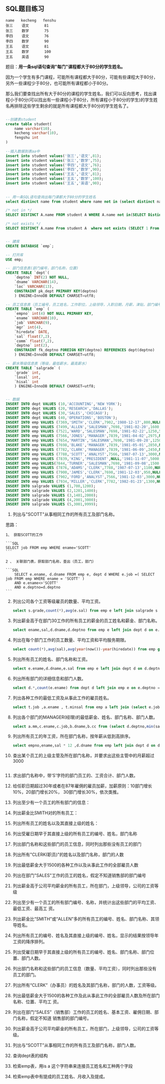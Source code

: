 ## SQL题目练习



```
name   kecheng   fenshu
张三    语文       81
张三    数学       75
李四    语文       76
李四    数学       90
王五    语文       81
王五    数学       100
王五    英语       90

```


题目：**用一条sql语句查询"每门"课程都大于80分的学生姓名。**


因为一个学生有多门课程，可能所有课程都大于80分，可能有些课程大于80分，另外一些课程少于80分，也可能所有课程都小于80分。

那么我们要查找出所有大于80分的课程的学生姓名，我们可以反向思考，找出课程小于80分(可以找出有一些课程小于80分，所有课程小于80分的学生)的学生姓名再排除这些学生剩余的就是所有课程都大于80分的学生姓名了。


```SQL

--创建表student
create table student(
	name varchar(10),
	kecheng varchar(10),
	fengshu int
)
 
--插入数据到表aa中
insert into student values('张三','语文',81);
insert into student values('张三','数学',75);
insert into student values('李四','语文',76);
insert into student values('李四','数学',90);
insert into student values('王五','语文',81);
insert into student values('王五','数学',100);
insert into student values('王五','英语',90);
 
 
-- 用一条SQL语句查询出每门课都大于80分的学生姓名
select distinct name from student where name not in (select distinct name from student where fengshu<=80);

/* not in */ 
SELECT DISTINCT A.name FROM student A WHERE A.name not in(SELECT Distinct S.name FROM student S WHERE S.score <80);

/* not exists */ 
SELECT DISTINCT A.name From student A  where not exists (SELECT 1 From student S Where  S.score <80 AND S.name =A.name);
```














```SQL

-- 建库
CREATE DATABASE `emp`;

-- 打开库
USE emp;

-- 部门信息表(部门编号，部门名称，位置)
CREATE TABLE `dept`( 
    `deptno` INT(2) NOT NULL, 
    `dname` VARCHAR(14), 
    `loc` VARCHAR(13), 
    CONSTRAINT pk_dept PRIMARY KEY(deptno) 
    ) ENGINE=InnoDB DEFAULT CHARSET=utf8;

-- 员工信息表（员工编号，员工姓名，工作职位，上级领导，入职日期，月薪，津贴，部门编号）
CREATE TABLE `emp` ( 
    `empno` int(4) NOT NULL PRIMARY KEY, 
    `ename` VARCHAR(10), 
    `job` VARCHAR(9), 
    `mgr` int(4), 
    `hiredate` DATE, 
    `sal` float(7,2), 
    `comm` float(7,2), 
    `deptno` int(2), 
    CONSTRAINT fk_deptno FOREIGN KEY(deptno) REFERENCES dept(deptno) 
    ) ENGINE=InnoDB DEFAULT CHARSET=utf8;

-- 薪水等级信息表（等级，最低薪水，最高薪水）
CREATE TABLE `salgrade` ( 
    `grade` int, 
    `losal` int, 
    `hisal` int 
    ) ENGINE=InnoDB DEFAULT CHARSET=utf8;


-- 数据
INSERT INTO dept VALUES (10,'ACCOUNTING','NEW YORK'); 
INSERT INTO dept VALUES (20,'RESEARCH','DALLAS');
INSERT INTO dept VALUES (30,'SALES','CHICAGO'); 
INSERT INTO dept VALUES (40,'OPERATIONS','BOSTON');
INSERT INTO emp VALUES (7369,'SMITH','CLERK',7902,'1980-12-17',800,NULL,20); 
INSERT INTO emp VALUES (7499,'ALLEN','SALESMAN',7698,'1981-02-20',1600,300,30); 
INSERT INTO emp VALUES (7521,'WARD','SALESMAN',7698,'1981-02-22',1250,500,30); 
INSERT INTO emp VALUES (7566,'JONES','MANAGER',7839,'1981-04-02',2975,NULL,20);
INSERT INTO emp VALUES (7654,'MARTIN','SALESMAN',7698,'1981-09-28',1250,1400,30); 
INSERT INTO emp VALUES (7698,'BLAKE','MANAGER',7839,'1981-05-01',2850,NULL,30); 
INSERT INTO emp VALUES (7782,'CLARK','MANAGER',7839,'1981-06-09',2450,NULL,10); 
INSERT INTO emp VALUES (7788,'SCOTT','ANALYST',7566,'1987-07-13',3000,NULL,20); 
INSERT INTO emp VALUES (7839,'KING','PRESIDENT',NULL,'1981-11-07',5000,NULL,10); 
INSERT INTO emp VALUES(7844,'TURNER','SALESMAN',7698,'1981-09-08',1500,0,30); 
INSERT INTO emp VALUES (7876,'ADAMS','CLERK',7788,'1987-07-13',1100,NULL,20); 
INSERT INTO emp VALUES (7900,'JAMES','CLERK',7698,'1981-12-03',950,NULL,30); 
INSERT INTO emp VALUES (7902,'FORD','ANALYST',7566,'1981-12-03',3000,NULL,20); 
INSERT INTO emp VALUES (7934,'MILLER','CLERK',7782,'1982-01-23',1300,NULL,10);
INSERT INTO salgrade VALUES (1,700,1200); 
INSERT INTO salgrade VALUES (2,1201,1400); 
INSERT INTO salgrade VALUES (3,1401,2000); 
INSERT INTO salgrade VALUES (4,2001,3000); 
INSERT INTO salgrade VALUES (5,3001,9999);

```

1. 列出与"SCOTT"从事相同工作的所有员工及部门名称。

思路：

    1、 获取SCOTT的工作  

    ```SQL
    SELECT job FROM emp WHERE ename='SCOTT'
    ```

    2 、 关联部门表，获取部门名称，查出（员工，部门）

    ```SQL  
        SELECT e.ename, d.dname FROM emp e, dept d WHERE e.job =( SELECT job FROM emp WHERE ename = 'SCOTT' ) 
        AND e.ename<>'SCOTT'
        AND e.deptno=d.deptno
    ```


2. 列出公司各个工资等级雇员的数量、平均工资。

    ```SQL
    select s.grade,count(*),avg(e.sal) from emp e left join salgrade s on e.sal between s.losal and s.hisal group by s.grade ;
    ```

3. 列出薪金高于在部门30工作的所有员工的薪金的员工姓名和薪金、部门名称。

    ```SQL
    select ename,sal,d.dname,d.deptno from emp e left join dept d on e.deptno = d.deptno where e.sal > (select max(sal) from emp where deptno = 30);
    ```

4. 列出在每个部门工作的员工数量、平均工资和平均服务期限。

    ```SQL
    select count(*),avg(sal),avg(year(now())-year(hiredate)) from emp group by deptno;
    ```

5. 列出所有员工的姓名、部门名称和工资。

    ```SQL
    select e.ename,d.dname,e.sal from emp e left join dept d on d.deptno = e.deptno;
    ```

6. 列出所有部门的详细信息和部门人数。

    ```SQL
    select d.*,count(e.ename) from dept d left join emp e on e.deptno = d.deptno group by d.deptno;
    ```

7. 列出各种工作的最低工资及从事此工作的雇员姓名。

    ```SQL
    select t.job ,a.ename , t.minsal from emp a left join (select e.job as job , min(e.sal) as minsal from emp e group by e.job) t on a.job = t.job;

    ```

8. 列出各个部门的MANAGER(经理)的最低薪金、姓名、部门名称、部门人数。

    ```SQL
    select a.mm,c.ename,c.job,b.dname,b.cc from (select d.deptno,min(sal) mm from emp e left join dept d on e.deptno = d.deptno where job = 'MANAGER' group by deptno) a left join (select d.deptno,d.dname,count(*) cc from emp e left join dept d on e.deptno = d.deptno group by d.deptno) b on a.deptno = b.deptno left join emp c on c.sal = a.mm and b.deptno = c.deptno ;
    ```

9. 列出所有员工的年工资，所在部门名称，按年薪从低到高排序。

    ```SQL
    select empno,ename,sal * 12 ,d.dname from emp left join dept d on d.deptno = emp.deptno order by sal * 12 asc;
    ```


10. 查出某个员工的上级主管及所在部门名称，并要求出这些主管中的月薪超过3000

    ```

    ```

11. 求出部门名称中，带‘S’字符的部门员工的、工资合计、部门人数。

12. 给任职日期超过30年或者在87年雇佣的雇员加薪，加薪原则：10部门增长10%，20部门增长20%， 30部门增长30%，依次类推。

13. 列出至少有一个员工的所有部门的信息：

14. 列出薪金比SMITH对的所有员工：

15. 列出所有员工的姓名以及其直接上级的姓名：

16. 列出受雇日期早于其直接上级的所有员工的编号、姓名，部门名称

17. 列出部门名称和这些部门的员工信息，同时列出那些没有员工的部门

18. 列出所有"CLERK(职员)"的姓名以及部门名称，部门的人数

19. 列出最低薪金大于1500的各种工作以及从事此工作的全部雇员人数

20. 列出在部门"SALES"工作的员工的姓名，假定不知道销售部的部门编号

21. 列出薪金高于公司平均薪金的所有员工，所在部门，上级领导，公司的工资等级

22. 列出至少有一个员工的所有部门编号、名称，并统计出这些部门的平均工资、最低工资、最高工 资。

23. 列出薪金比“SMITH”或“ALLEN”多的所有员工的编号、姓名、部门名称、其领导姓名。

24. 列出所有员工的编号、姓名及其直接上级的编号、姓名，显示的结果按领导年工资的降序排列。

25. 列出受雇日期早于其直接上级的所有员工的编号、姓名、部门名称、部门位置、部门人数。

26. 列出部门名称和这些部门的员工信息（数量、平均工资），同时列出那些没有员工的部门。

27. 列出所有“CLERK”（办事员）的姓名及其部门名称，部门的人数，工资等级。

28. 列出最低薪金大于1500的各种工作及此从事此工作的全部雇员人数及所在部门名称、位置、平均工 资。

29. 列出在部门“SALES”（销售部）工作的员工的姓名、基本工资、雇佣日期、部门名称，假定不知道 销售部的部门编号。

30. 列出薪金高于公司平均薪金的所有员工，所在部门，上级领导，公司的工资等级。

31. 列出与“SCOTT”从事相同工作的所有员工及部门名称，部门人数。

32. 查询dept表的结构

33. 检索emp表，用is a 这个字符串来连接员工姓名和工种两个字段

34. 检索emp表中有提成的员工姓名、月收入及提成。
